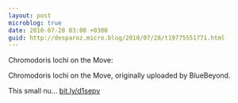 ```yaml
---
layout: post
microblog: true
date: 2010-07-28 03:00 +0300
guid: http://desparoz.micro.blog/2010/07/28/t19775551771.html
---
```

Chromodoris lochi on the Move: 

Chromodoris lochi on the Move, originally uploaded by BlueBeyond.

This small nu... [bit.ly/d1sepv](http://bit.ly/d1sepv)
